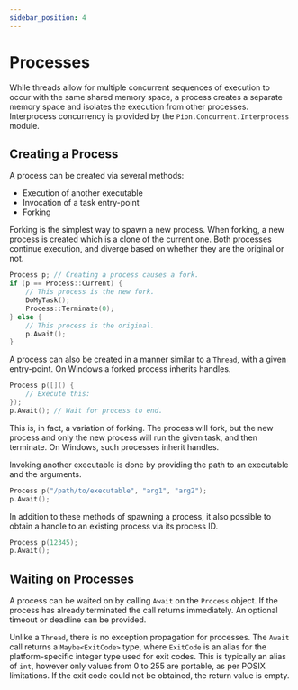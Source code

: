```yaml
---
sidebar_position: 4
---
```


# Processes

While threads allow for multiple concurrent sequences of execution to occur with the same shared memory space, a
process creates a separate memory space and isolates the execution from other processes. Interprocess concurrency is
provided by the `Pion.Concurrent.Interprocess` module.

## Creating a Process

A process can be created via several methods:

* Execution of another executable
* Invocation of a task entry-point
* Forking

Forking is the simplest way to spawn a new process. When forking, a new process is created which is a clone of the
current one. Both processes continue execution, and diverge based on whether they are the original or not.

```cpp title="Forking a Process"
Process p; // Creating a process causes a fork.
if (p == Process::Current) {
    // This process is the new fork.
    DoMyTask();
    Process::Terminate(0);
} else {
    // This process is the original.
    p.Await();
}
```

A process can also be created in a manner similar to a `Thread`, with a given entry-point. On Windows a forked process
inherits handles.

```cpp title="Creating a Process Task"
Process p([]() {
    // Execute this:
});
p.Await(); // Wait for process to end.
```

This is, in fact, a variation of forking. The process will fork, but the new process and only the new process will
run the given task, and then terminate. On Windows, such processes inherit handles.

Invoking another executable is done by providing the path to an executable and the arguments.

```cpp title="Running an Executable"
Process p("/path/to/executable", "arg1", "arg2");
p.Await();
```

In addition to these methods of spawning a process, it also possible to obtain a handle to an existing process via its
process ID.

```cpp title="Getting a Process by PID"
Process p(12345);
p.Await();
```

## Waiting on Processes

A process can be waited on by calling `Await` on the `Process` object. If the process has already terminated the call
returns immediately. An optional timeout or deadline can be provided.

Unlike a `Thread`, there is no exception propagation for processes. The `Await` call returns a `Maybe<ExitCode>` type,
where `ExitCode` is an alias for the platform-specific integer type used for exit codes. This is typically an alias of
`int`, however only values from 0 to 255 are portable, as per POSIX limitations. If the exit code could not be obtained,
the return value is empty.
